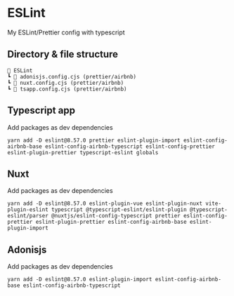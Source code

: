 # ESLint

My ESLint/Prettier config with typescript

## Directory & file structure

```
📂 ESLint
┗ 📜 adonisjs.config.cjs (prettier/airbnb)
┗ 📜 nuxt.config.cjs (prettier/airbnb)
┗ 📜 tsapp.config.cjs (prettier/airbnb)
```

## Typescript app

Add packages as dev dependencies

```shell
yarn add -D eslint@8.57.0 prettier eslint-plugin-import eslint-config-airbnb-base eslint-config-airbnb-typescript eslint-config-prettier eslint-plugin-prettier typescript-eslint globals
```

## Nuxt

Add packages as dev dependencies

```shell
yarn add -D eslint@8.57.0 eslint-plugin-vue eslint-plugin-nuxt vite-plugin-eslint typescript @typescript-eslint/eslint-plugin @typescript-eslint/parser @nuxtjs/eslint-config-typescript prettier eslint-config-prettier eslint-plugin-prettier eslint-config-airbnb-base eslint-plugin-import
```

## Adonisjs

Add packages as dev dependencies

```shell
yarn add -D eslint@8.57.0 eslint-plugin-import eslint-config-airbnb-base eslint-config-airbnb-typescript
```
